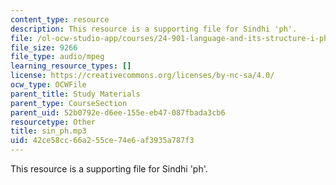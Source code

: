 ```yaml
---
content_type: resource
description: This resource is a supporting file for Sindhi 'ph'.
file: /ol-ocw-studio-app/courses/24-901-language-and-its-structure-i-phonology-fall-2010/42ce58cc66a255ce74e6af3935a787f3_sin_ph.mp3
file_size: 9266
file_type: audio/mpeg
learning_resource_types: []
license: https://creativecommons.org/licenses/by-nc-sa/4.0/
ocw_type: OCWFile
parent_title: Study Materials
parent_type: CourseSection
parent_uid: 52b0792e-d6ee-155e-eb47-087fbada3cb6
resourcetype: Other
title: sin_ph.mp3
uid: 42ce58cc-66a2-55ce-74e6-af3935a787f3
---
```

This resource is a supporting file for Sindhi 'ph'.